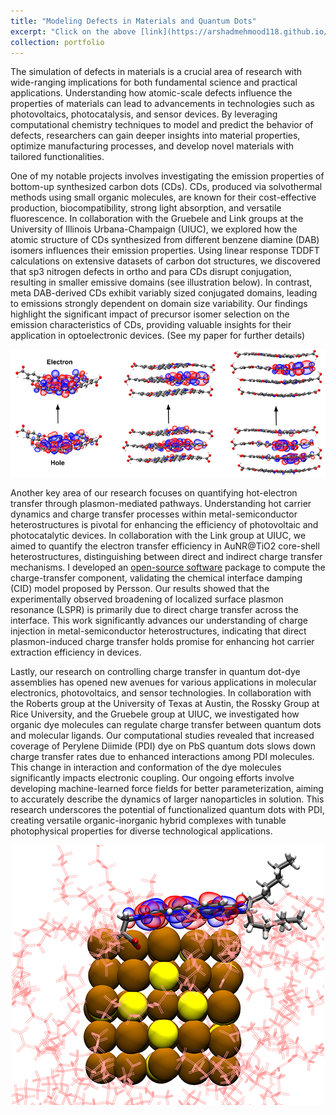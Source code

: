 ```yaml
---
title: "Modeling Defects in Materials and Quantum Dots"
excerpt: "Click on the above [link](https://arshadmehmood118.github.io/portfolio/2_defects/) to read about it. <br/><br/><img src='/images/Defects.png'>"
collection: portfolio
---
```


The simulation of defects in materials is a crucial area of research with wide-ranging implications for both fundamental science and practical applications. Understanding how atomic-scale defects influence the properties of materials can lead to advancements in technologies such as photovoltaics, photocatalysis, and sensor devices. By leveraging computational chemistry techniques to model and predict the behavior of defects, researchers can gain deeper insights into material properties, optimize manufacturing processes, and develop novel materials with tailored functionalities.

One of my notable projects involves investigating the emission properties of bottom-up synthesized carbon dots (CDs). CDs, produced via solvothermal methods using small organic molecules, are known for their cost-effective production, biocompatibility, strong light absorption, and versatile fluorescence. In collaboration with the Gruebele and Link groups at the University of Illinois Urbana-Champaign (UIUC), we explored how the atomic structure of CDs synthesized from different benzene diamine (DAB) isomers influences their emission properties. Using linear response TDDFT calculations on extensive datasets of carbon dot structures, we discovered that sp3 nitrogen defects in ortho and para CDs disrupt conjugation, resulting in smaller emissive domains (see illustration below). In contrast, meta DAB-derived CDs exhibit variably sized conjugated domains, leading to emissions strongly dependent on domain size variability. Our findings highlight the significant impact of precursor isomer selection on the emission characteristics of CDs, providing valuable insights for their application in optoelectronic devices. (See my paper for further details)
<p align="center">
  <img src='/images/cdots.png'>
</p>

Another key area of our research focuses on quantifying hot-electron transfer through plasmon-mediated pathways. Understanding hot carrier dynamics and charge transfer processes within metal-semiconductor heterostructures is pivotal for enhancing the efficiency of photovoltaic and photocatalytic devices. In collaboration with the Link group at UIUC, we aimed to quantify the electron transfer efficiency in AuNR@TiO2 core-shell heterostructures, distinguishing between direct and indirect charge transfer mechanisms. I developed an [open-source software](https://github.com/blevine37/ChemDampPersson/) package to compute the charge-transfer component, validating the chemical interface damping (CID) model proposed by Persson. Our results showed that the experimentally observed broadening of localized surface plasmon resonance (LSPR) is primarily due to direct charge transfer across the interface. This work significantly advances our understanding of charge injection in metal-semiconductor heterostructures, indicating that direct plasmon-induced charge transfer holds promise for enhancing hot carrier extraction efficiency in devices.

Lastly, our research on controlling charge transfer in quantum dot-dye assemblies has opened new avenues for various applications in molecular electronics, photovoltaics, and sensor technologies. In collaboration with the Roberts group at the University of Texas at Austin, the Rossky Group at Rice University, and the Gruebele group at UIUC, we investigated how organic dye molecules can regulate charge transfer between quantum dots and molecular ligands. Our computational studies revealed that increased coverage of Perylene Diimide (PDI) dye on PbS quantum dots slows down charge transfer rates due to enhanced interactions among PDI molecules. This change in interaction and conformation of the dye molecules significantly impacts electronic coupling. Our ongoing efforts involve developing machine-learned force fields for better parameterization, aiming to accurately describe the dynamics of larger nanoparticles in solution. This research underscores the potential of functionalized quantum dots with PDI, creating versatile organic-inorganic hybrid complexes with tunable photophysical properties for diverse technological applications.
<p align="center">
  <img src='/images/Defects.png'>
</p>
